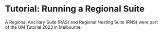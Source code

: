 # Tutorial: Running a Regional Suite 
A Regional Ancillary Suite (RAS) and Regional Nesting Suite (RNS) were part of the UM Tutorial 2023 in Melbourne. 